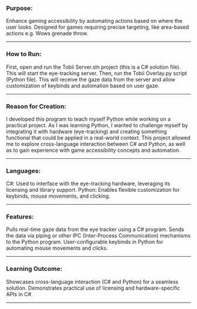 ### Purpose:

Enhance gaming accessibility by automating actions based on where the user looks.
Designed for games requiring precise targeting, like area-based actions e.g. Wows grenade throw.

---
### How to Run:

First, open and run the Tobii Server.sln project (this is a C# solution file). This will start the eye-tracking server.
Then, run the Tobii Overlay.py script (Python file). This will receive the gaze data from the server and allow customization of keybinds and automation based on user gaze.

---
### Reason for Creation:
I developed this program to teach myself Python while working on a practical project. 
As I was learning Python, I wanted to challenge myself by integrating it with hardware (eye-tracking) and creating something functional that could be applied in a real-world context. 
This project allowed me to explore cross-language interaction between C# and Python, as well as to gain experience with game accessibility concepts and automation.

---
### Languages:

C#: Used to interface with the eye-tracking hardware, leveraging its licensing and library support.
Python: Enables flexible customization for keybinds, mouse movements, and clicking.

---
### Features:

Pulls real-time gaze data from the eye tracker using a C# program.
Sends the data via piping or other IPC (Inter-Process Communication) mechanisms to the Python program.
User-configurable keybinds in Python for automating mouse movements and clicks.

---
### Learning Outcome:

Showcases cross-language interaction (C# and Python) for a seamless solution.
Demonstrates practical use of licensing and hardware-specific APIs in C#.

---
